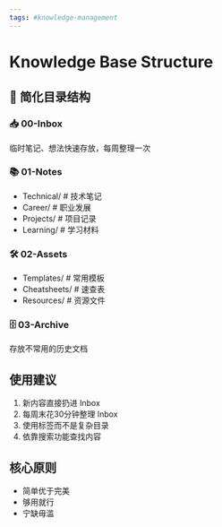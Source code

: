 ```yaml
---
tags: #knowledge-management
---
```


# Knowledge Base Structure

## 📁 简化目录结构

### 📥 00-Inbox

临时笔记、想法快速存放，每周整理一次

### 📚 01-Notes

- Technical/     # 技术笔记
- Career/        # 职业发展
- Projects/      # 项目记录
- Learning/      # 学习材料

### 🛠️ 02-Assets

- Templates/     # 常用模板
- Cheatsheets/  # 速查表
- Resources/     # 资源文件

### 🗄️ 03-Archive

存放不常用的历史文档

## 使用建议

1. 新内容直接扔进 Inbox
2. 每周末花30分钟整理 Inbox
3. 使用标签而不是复杂目录
4. 依靠搜索功能查找内容

## 核心原则

- 简单优于完美
- 够用就行
- 宁缺毋滥
